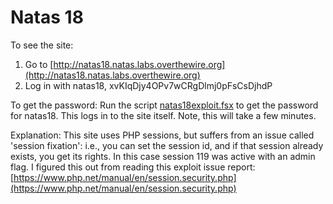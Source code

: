 # Natas 18

To see the site:

1. Go to [http://natas18.natas.labs.overthewire.org](http://natas18.natas.labs.overthewire.org)
2. Log in with natas18, xvKIqDjy4OPv7wCRgDlmj0pFsCsDjhdP

To get the password: Run the script [natas18exploit.fsx](./natas18exploit.fsx) to get the password for natas18. This logs in to the site itself. Note, this will take a few minutes.

Explanation: This site uses PHP sessions, but suffers from an issue called 'session fixation': i.e., you can set the session id, and if that session already exists, you get its rights. In this case session 119 was active with an admin flag. I figured this out from reading this exploit issue report: [https://www.php.net/manual/en/session.security.php](https://www.php.net/manual/en/session.security.php)